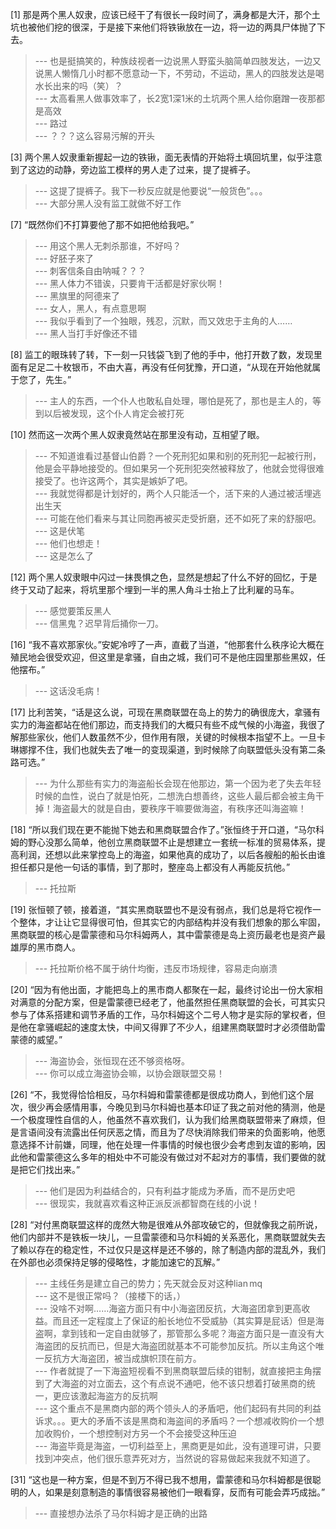 
[1] 那是两个黑人奴隶，应该已经干了有很长一段时间了，满身都是大汗，那个土坑也被他们挖的很深，于是接下来他们将铁锹放在一边，将一边的两具尸体抛了下去。
>--- 也是挺搞笑的，种族歧视者一边说黑人野蛮头脑简单四肢发达，一边又说黑人懒惰几小时都不愿意动一下，不劳动，不运动，黑人的四肢发达是喝水长出来的吗（笑）？<br>
>--- 太高看黑人做事效率了，长2宽1深1米的土坑两个黑人给你磨蹭一夜那都是高效<br>
>--- 路过<br>
>--- ？？？这么容易污解的开头<br>

[3] 两个黑人奴隶重新握起一边的铁锹，面无表情的开始将土填回坑里，似乎注意到了这边的动静，旁边监工模样的男人走了过来，提了提裤子。
>--- 这提了提裤子。我下一秒反应就是他要说“一般货色”。。。<br>
>--- 大部分黑人没有监工就做不好工作<br>

[7] “既然你们不打算要他了那不如把他给我吧。”
>--- 用这个黑人无刺杀那谁，不好吗？<br>
>--- 好胚子來了<br>
>--- 刺客信条自由呐喊？？？<br>
>--- 黑人体力不错诶，只要肯干活都是好家伙啊！<br>
>--- 黑旗里的阿德来了<br>
>--- 女人，黑人，有点意思啊<br>
>--- 我似乎看到了一个独眼，残忍，沉默，而又效忠于主角的人……<br>
>--- 黑人当打手好像还不错<br>

[8] 监工的眼珠转了转，下一刻一只钱袋飞到了他的手中，他打开数了数，发现里面有足足二十枚银币，不由大喜，再没有任何犹豫，开口道，“从现在开始他就属于您了，先生。”
>--- 主人的东西，一个仆人也敢私自处理，哪怕是死了，那也是主人的，等到以后被发现，这个仆人肯定会被打死<br>

[10] 然而这一次两个黑人奴隶竟然站在那里没有动，互相望了眼。
>--- 不知道谁看过基督山伯爵？一个死刑犯如果和别的死刑犯一起被行刑，他是会平静地接受的。但如果另一个死刑犯突然被释放了，他就会觉得很难接受了。也许这两个，其实是嫉妒了吧。<br>
>--- 我就觉得都是计划好的，两个人只能活一个，活下来的人通过被活埋逃出生天<br>
>--- 可能在他们看来与其让同胞再被买走受折磨，还不如死了来的舒服吧。<br>
>--- 这是伏笔<br>
>--- 他们也想走！<br>
>--- 这是怎么了<br>

[12] 两个黑人奴隶眼中闪过一抹畏惧之色，显然是想起了什么不好的回忆，于是终于又动了起来，将坑里那个埋到一半的黑人角斗士抬上了比利雇的马车。
>--- 感觉要策反黑人<br>
>--- 信黑鬼？迟早背后捅你一刀。<br>

[16] “我不喜欢那家伙。”安妮冷哼了一声，直截了当道，“他那套什么秩序论大概在殖民地会很受欢迎，但这里是拿骚，自由之城，我们可不是他庄园里那些黑奴，任他摆布。”
>--- 这话没毛病！<br>

[17] 比利苦笑，“话是这么说，可现在黑商联盟在岛上的势力的确很庞大，拿骚有实力的海盗都站在他们那边，而支持我们的大概只有些不成气候的小海盗，我很了解那些家伙，他们人数虽然不少，但作用有限，关键的时候根本指望不上。一旦卡琳娜撑不住，我们也就失去了唯一的变现渠道，到时候除了向联盟低头没有第二条路可选。”
>--- 为什么那些有实力的海盗船长会现在他那边，第一个因为老了失去年轻时候的血性，说白了就是怕死，二想洗白想善终，这些人最后都会被主角干掉！海盗最大的就是自由，要秩序干嘛要做海盗，有秩序还叫海盗嘛！<br>

[18] “所以我们现在更不能抛下她去和黑商联盟合作了。”张恒终于开口道，“马尔科姆的野心没那么简单，他创立黑商联盟不止是想建立一套统一标准的贸易体系，提高利润，还想以此来掌控岛上的海盗，如果他真的成功了，以后各艘船的船长由谁担任都只是他一句话的事情，到了那时，整座岛上都没有人再能反抗他。”
>--- 托拉斯<br>

[19] 张恒顿了顿，接着道，“其实黑商联盟也不是没有弱点，我们总是将它视作一个整体，才让让它显得很可怕，但其实它的内部结构并没有我们想象的那么牢固，黑商联盟的核心是雷蒙德和马尔科姆两人，其中雷蒙德是岛上资历最老也是资产最雄厚的黑市商人。
>--- 托拉斯价格不属于纳什均衡，违反市场规律，容易走向崩溃<br>

[20] “因为有他出面，才能把岛上的黑市商人都聚在一起，最终讨论出一份大家相对满意的分配方案，但是雷蒙德已经老了，他虽然担任黑商联盟的会长，可其实只参与了体系搭建和调节矛盾的工作，马尔科姆这个二号人物才是实际的掌权者，但是他在拿骚崛起的速度太快，中间又得罪了不少人，组建黑商联盟时才必须借助雷蒙德的威望。”
>--- 海盗协会，张恒现在还不够资格呀。<br>
>--- 你可以成立海盗协会嘛，以协会跟联盟交易！<br>

[26] “不，我觉得恰恰相反，马尔科姆和雷蒙德都是很成功商人，到他们这个层次，很少再会感情用事，今晚见到马尔科姆也基本印证了我之前对他的猜测，他是一个极度理性自信的人，他虽然不喜欢我们，认为我们给黑商联盟带来了麻烦，但是言语间没有流露出任何厌恶之情，而且为了尽快消除我们带来的负面影响，他愿意选择不计前嫌，同理，他在处理一件事情的时候也很少会考虑到友谊的影响，因此他和雷蒙德这么多年的相处中不可能没有做过对不起对方的事情，我们要做的就是把它们找出来。”
>--- 他们是因为利益结合的，只有利益才能成为矛盾，而不是历史吧<br>
>--- 很现实，我就喜欢看这种正派反派都智商在线的小说！<br>

[28] “对付黑商联盟这样的庞然大物是很难从外部攻破它的，但就像我之前所说，他们内部并不是铁板一块儿，一旦雷蒙德和马尔科姆的关系恶化，黑商联盟就失去了赖以存在的稳定性，不过仅只是这样是还不够的，除了制造内部的混乱外，我们在外部也必须保持足够的侵略性，才能加速它的瓦解。”
>--- 主线任务是建立自己的势力；先天就会反对这种lian mq<br>
>--- 这不是很正常吗？（接楼下的话，）<br>
>--- 没啥不对啊……海盗方面只有中小海盗团反抗，大海盗团拿到更高收益。而且还一定程度上了保证的船长地位不受威胁（其实算是屁话）但是海盗啊，拿到钱和一定自由就够了，那管那么多呢？海盗方面只是一直没有大海盗团的反抗而已，但是大海盗团就基本不可能参加反抗。所以主角这个唯一反抗方大海盗团，被当成旗帜顶在前方。<br>
>--- 作者就提了一下海盗短视看不到黑商联盟后续的钳制，就直接把主角摆到了大海盗的对立面去，这个有点说不通吧，他不该只想着打破黑商的统一，更应该激起海盗方的反抗啊<br>
>--- 这个重点不是黑商内部的两个领头人的矛盾吧，他们起码有共同的利益诉求。。。更大的矛盾不该是黑商和海盗间的矛盾吗？一个想减收购价一个想加收购价，一个想控制对方另一个不会接受这种压迫<br>
>--- 海盗毕竟是海盗，一切利益至上，黑商更是如此，没有道理可讲，只要找到冲突点，他们很乐意弄死对方，当然说的容易做起来我就不知道了。<br>

[31] “这也是一种方案，但是不到万不得已我不想用，雷蒙德和马尔科姆都是很聪明的人，如果是刻意制造的事情很容易被他们一眼看穿，反而有可能会弄巧成拙。”
>--- 直接想办法杀了马尔科姆才是正确的出路<br>
